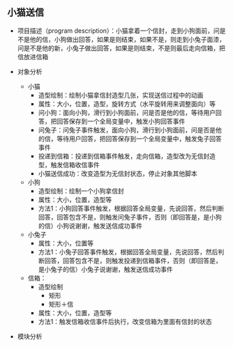 

## 小猫送信
* 项目描述（program description）：小猫拿着一个信封，走到小狗面前，问是不是他的信，小狗做出回答，如果是则结束，如果不是，则走到小兔子面漆，问是不是他的新，小兔子做出回答，如果是则结束，不是则最后走向信箱，把信放进信箱

* 对象分析
    * 小猫
        * 造型绘制：绘制小猫拿信封造型几张，实现送信过程中的动画
        * 属性：大小，位置，造型，旋转方式（水平旋转用来调整面向）等
        * 问小狗：面向小狗，滑行到小狗面前，问是否是他的信，等待用户回答，把回答保存到一个全局变量中，触发小狗回答事件
        * 问兔子：问兔子事件触发，面向小狗，滑行到小狗面前，问是否是他的信，等待用户回答，把回答保存到一个全局变量中，触发兔子回答事件
        * 投递到信箱：投递到信箱事件触发，走向信箱，造型改为无信封造型，触发信箱收信事件
        * 小猫送信成功：改变造型为无信封状态，停止对象其他脚本
    * 小狗
        * 造型绘制：绘制一个小狗拿信封
        * 属性：大小，位置，造型等
        * 方法1：小狗回答事件触发，根据回答全局变量，先说回答，然后判断回答，回答包含不是，则触发问兔子事件，否则（即回答是，是小狗的信）小狗说谢谢，触发送信成功事件
    * 小兔子
        * 属性：大小，位置等
        * 方法1：小兔子回答事件触发，根据回答全局变量，先说回答，然后判断回答，回答包含不是，则触发投递到信箱事件，否则（即回答是，是小兔子的信）小兔子说谢谢，触发送信成功事件
    * 信箱：
        * 造型绘制
            * 矩形
            * 矩形＋信
        * 属性：大小，位置，造型等
        * 方法1：触发信箱收信事件后执行，改变信箱为里面有信封的状态

* 模块分析